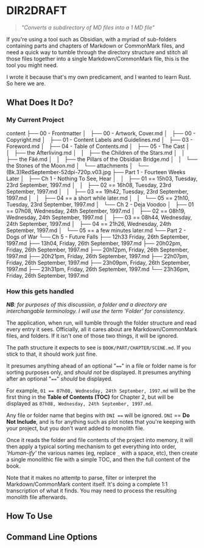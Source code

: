 # DIR2DRAFT

> *"Converts a subdirectory of MD files into a 1 MD file"*

If you're using a tool such as Obsidian, with a myriad of sub-folders containing parts and chapters of Markdown or CommonMark files, and need a quick way to tumble through the directory structure and stitch all those files together into a single Markdown/CommonMark file, this is the tool you might need.

I wrote it because that's my own predicament, and I wanted to learn Rust.  So here we are.

## What Does It Do?

### My Current Project

content
├── 00 - Frontmatter
│   ├── 00 - Artwork, Cover.md
│   ├── 00 - Copyright.md
│   ├── 01 - Content Labels and Guidelines.md
│   ├── 03 - Foreword.md
│   ├── 04 - Table of Contents.md
│   ├── 05 - The Cast
│   │   ├── the Afterliving.md
│   │   ├── the Children of the Stars.md
│   │   ├── the Fäé.md
│   │   ├── the Pillars of the Obsidian Bridge.md
│   │   └── the Stones of the Moon.md
│   └── attachments
│       └── (Bk.3)RedSeptember-52dpi-720p.v03.jpg
├── Part 1 - Fourteen Weeks Later
│   ├── Ch 1 - Nothing To See, Hear
│   │   ├── 01 == 15h03, Tuesday, 23rd September, 1997.md
│   │   ├── 02 == 16h08, Tuesday, 23rd September, 1997.md
│   │   ├── 03 == 19h42, Tuesday, 23rd September, 1997.md
│   │   ├── 04 == a short while later.md
│   │   └── 05 == 21h10, Tuesday, 23rd September, 1997.md
│   └── Ch 2 - Deja Voodoo
│       ├── 01 == 07h08, Wednesday, 24th September, 1997.md
│       ├── 02 == 08h19, Wednesday, 24th September, 1997.md
│       ├── 03 == 08h44, Wednesday, 24th September, 1997.md
│       ├── 04 == 21h26, Wednesday, 24th September, 1997.md
│       └── 05 == a few minutes later.md
└── Part 2 - Dogs of War
    └── Ch 5 - Future Falls
        ├── 12h33 Friday, 26th September, 1997.md
        ├── 13h04, Friday, 26th September, 1997.md
        ├── 20h02pm, Friday, 26th September, 1997.md
        ├── 20h12pm, Friday, 26th September, 1997.md
        ├── 20h21pm, Friday, 26th September, 1997.md
        ├── 22h07pm, Friday, 26th September, 1997.md
        ├── 23h09pm, Friday, 26th September, 1997.md
        ├── 23h31pm, Friday, 26th September, 1997.md
        └── 23h36pm, Friday, 26th September, 1997.md

### How this gets handled

***NB**: for purposes of this discussion, a folder and a directory are interchangable terminology. I will use the term 'Folder' for consistency*.

The application, when run, will tumble through the folder structure and read every entry it sees.  Officially, all it cares about are Markdown/CommonMark files, and folders. If it isn't one of those two things, it will be ignored.

The path structure it expects to see is `BOOK/PART/CHAPTER/SCENE.md`.  If you stick to that, it should work just fine.

It presumes anything ahead of an optional "`==`" in a file or folder name is for sorting purposes only, and _should not_ be displayed.  It presumes anything after an optional "`==`" _should_ be displayed.

For example, `01 == 07h08, Wednesday, 24th September, 1997.md` will be the first thing in the **Table of Contents (TOC)** for Chapter 2, but will be displayed as `07h08, Wednesday, 24th September, 1997.md`.

Any file or folder name that begins with `DNI ==` will be ignored. `DNI` == **Do Not Include**, and is for anything such as plot notes that you're keeping with your project, but you don't want added to monolith file.

Once it reads the folder and file contents of the project into memory, it will then apply a typical sorting mechanism to get everything into order, _'Human-ify'_ the various names (eg, replace `_` with a space, etc), then create a single monolithic file with a simple TOC, and then the full content of the book.

Note that it makes no attemtp to parse, filter or interpret the Markdown/CommonMark content itself. It's doing a complete 1:1 transcription of what it finds.  You may need to process the resulting monolith file afterwards.

## How To Use

## Command Line Options
